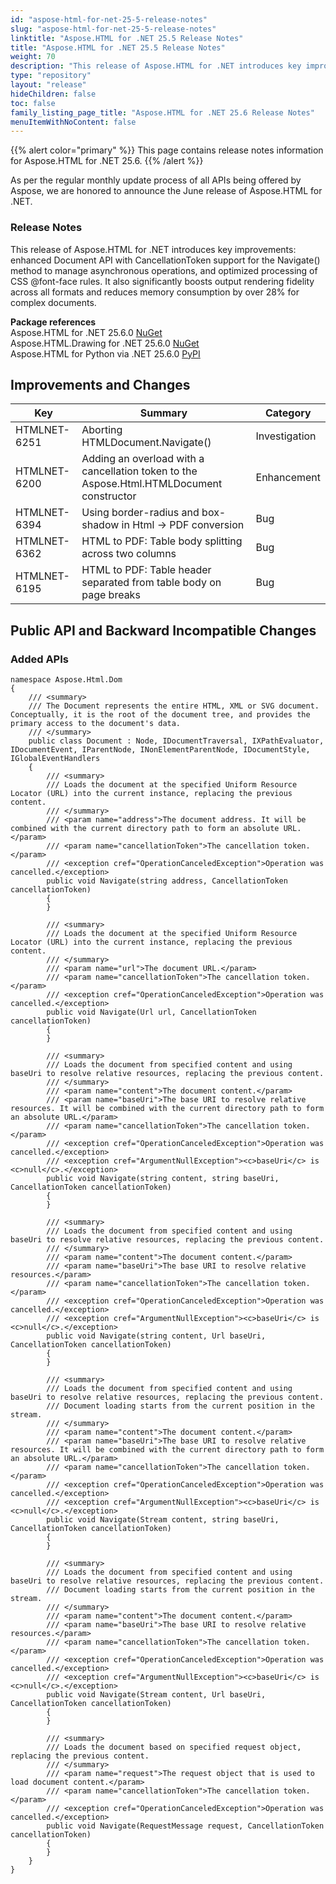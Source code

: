 ```yaml
---
id: "aspose-html-for-net-25-5-release-notes"
slug: "aspose-html-for-net-25-5-release-notes"
linktitle: "Aspose.HTML for .NET 25.5 Release Notes"
title: "Aspose.HTML for .NET 25.5 Release Notes"
weight: 70
description: "This release of Aspose.HTML for .NET introduces key improvements: enhanced Document API with CancellationToken support for the Navigate() method to manage asynchronous operations, and optimized processing of CSS @font-face rules. It also significantly boosts output rendering fidelity across all formats and reduces memory consumption by over 28% for complex documents."
type: "repository"
layout: "release"
hideChildren: false
toc: false
family_listing_page_title: "Aspose.HTML for .NET 25.6 Release Notes"
menuItemWithNoContent: false
---
```

{{% alert color="primary" %}}
This page contains release notes information for Aspose.HTML for .NET 25.6.
{{% /alert %}}

As per the regular monthly update process of all APIs being offered by Aspose, we are honored to announce the June release of Aspose.HTML for .NET.

### Release Notes

This release of Aspose.HTML for .NET introduces key improvements: enhanced Document API with CancellationToken support for the Navigate() method to manage asynchronous operations, and optimized processing of CSS @font-face rules. It also significantly boosts output rendering fidelity across all formats and reduces memory consumption by over 28% for complex documents.


**Package references**<br>
Aspose.HTML for .NET 25.6.0 [NuGet](https://www.nuget.org/packages/Aspose.Html)<br>
Aspose.HTML.Drawing for .NET 25.6.0 [NuGet](https://www.nuget.org/packages/Aspose.Html.Drawing)<br>
Aspose.HTML for Python via .NET 25.6.0 [PyPI](https://pypi.org/project/aspose-html-net/)


## **Improvements and Changes**

| **Key**      | **Summary**                                                                            | **Category** |
| ------------ | -------------------------------------------------------------------------------------- | ------------ |
| HTMLNET-6251 | Aborting HTMLDocument.Navigate() | Investigation |
| HTMLNET-6200 | Adding an overload with a cancellation token to the Aspose.Html.HTMLDocument constructor | Enhancement |
| HTMLNET-6394 | Using border-radius and box-shadow in Html -> PDF conversion | Bug |
| HTMLNET-6362 | HTML to PDF: Table body splitting across two columns | Bug |
| HTMLNET-6195 | HTML to PDF: Table header separated from table body on page breaks | Bug |


## Public API and Backward Incompatible Changes
### Added APIs

```
namespace Aspose.Html.Dom
{
    /// <summary>
    /// The Document represents the entire HTML, XML or SVG document. Conceptually, it is the root of the document tree, and provides the primary access to the document's data.
    /// </summary>
    public class Document : Node, IDocumentTraversal, IXPathEvaluator, IDocumentEvent, IParentNode, INonElementParentNode, IDocumentStyle, IGlobalEventHandlers
    {
        /// <summary>
        /// Loads the document at the specified Uniform Resource Locator (URL) into the current instance, replacing the previous content.
        /// </summary>
        /// <param name="address">The document address. It will be combined with the current directory path to form an absolute URL.</param>
        /// <param name="cancellationToken">The cancellation token.</param>
        /// <exception cref="OperationCanceledException">Operation was cancelled.</exception>
        public void Navigate(string address, CancellationToken cancellationToken)
        {
        }
        
        /// <summary>
        /// Loads the document at the specified Uniform Resource Locator (URL) into the current instance, replacing the previous content.
        /// </summary>
        /// <param name="url">The document URL.</param>
        /// <param name="cancellationToken">The cancellation token.</param>
        /// <exception cref="OperationCanceledException">Operation was cancelled.</exception>
        public void Navigate(Url url, CancellationToken cancellationToken)
        {
        }
        
        /// <summary>
        /// Loads the document from specified content and using baseUri to resolve relative resources, replacing the previous content.
        /// </summary>
        /// <param name="content">The document content.</param>
        /// <param name="baseUri">The base URI to resolve relative resources. It will be combined with the current directory path to form an absolute URL.</param>
        /// <param name="cancellationToken">The cancellation token.</param>
        /// <exception cref="OperationCanceledException">Operation was cancelled.</exception>
        /// <exception cref="ArgumentNullException"><c>baseUri</c> is <c>null</c>.</exception>
        public void Navigate(string content, string baseUri, CancellationToken cancellationToken)
        {
        }
        
        /// <summary>
        /// Loads the document from specified content and using baseUri to resolve relative resources, replacing the previous content.
        /// </summary>
        /// <param name="content">The document content.</param>
        /// <param name="baseUri">The base URI to resolve relative resources.</param>
        /// <param name="cancellationToken">The cancellation token.</param>
        /// <exception cref="OperationCanceledException">Operation was cancelled.</exception>
        /// <exception cref="ArgumentNullException"><c>baseUri</c> is <c>null</c>.</exception>
        public void Navigate(string content, Url baseUri, CancellationToken cancellationToken)
        {
        }
        
        /// <summary>
        /// Loads the document from specified content and using baseUri to resolve relative resources, replacing the previous content.
        /// Document loading starts from the current position in the stream.
        /// </summary>
        /// <param name="content">The document content.</param>
        /// <param name="baseUri">The base URI to resolve relative resources. It will be combined with the current directory path to form an absolute URL.</param>
        /// <param name="cancellationToken">The cancellation token.</param>
        /// <exception cref="OperationCanceledException">Operation was cancelled.</exception>   
        /// <exception cref="ArgumentNullException"><c>baseUri</c> is <c>null</c>.</exception>
        public void Navigate(Stream content, string baseUri, CancellationToken cancellationToken)
        {
        }
        
        /// <summary>
        /// Loads the document from specified content and using baseUri to resolve relative resources, replacing the previous content.
        /// Document loading starts from the current position in the stream.
        /// </summary>
        /// <param name="content">The document content.</param>
        /// <param name="baseUri">The base URI to resolve relative resources.</param>
        /// <param name="cancellationToken">The cancellation token.</param>
        /// <exception cref="OperationCanceledException">Operation was cancelled.</exception>
        /// <exception cref="ArgumentNullException"><c>baseUri</c> is <c>null</c>.</exception>
        public void Navigate(Stream content, Url baseUri, CancellationToken cancellationToken)
        {
        }

        /// <summary>
        /// Loads the document based on specified request object, replacing the previous content.
        /// </summary>
        /// <param name="request">The request object that is used to load document content.</param>
        /// <param name="cancellationToken">The cancellation token.</param>
        /// <exception cref="OperationCanceledException">Operation was cancelled.</exception>
        public void Navigate(RequestMessage request, CancellationToken cancellationToken)
        {
        }
    }
}
```

